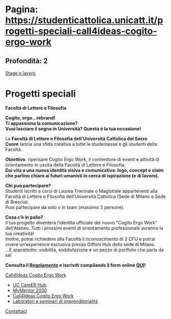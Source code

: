 # Pagina: https://studenticattolica.unicatt.it/progetti-speciali-call4ideas-cogito-ergo-work

## Profondità: 2

[Stage e lavoro](home-stage-e-lavoro)



# Progetti speciali

**Facoltà di Lettere e Filosofia**

**Cogito, ergo…rebrand!   
Ti appassiona la comunicazione?  
Vuoi lasciare il segno in Università? Questa è la tua occasione!**

La **Facoltà di Lettere e Filosofia dell'Università Cattolica del Sacro Cuore** lancia una sfida creativa a tutte le studentesse e gli studenti della Facoltà.

**Obiettivo**: ripensare Cogito Ergo Work, il contenitore di eventi e attività di orientamento in uscita della Facoltà di Lettere e Filosofia.  
**Dai vita a una nuova identità visiva e comunicativa: logo, concept e claim che parlino chiaro ai futuri umanisti in cerca di ispirazione (e di lavoro).**

**Chi può partecipare?**  
Studenti iscritti a corsi di Laurea Triennale o Magistrale appartenenti alla Facoltà di Lettere e Filosofia dell’Università Cattolica (Sede di Milano e Sede di Brescia).  
Puoi partecipare da solo o in team (massimo 3 persone).

**Cosa c’è in palio?**  
Il tuo progetto diventerà l’identità ufficiale del nuovo "Cogito Ergo Work" dell'Ateneo. Tutti i prossimi eventi di orientamento professionale avranno la tua creatività!  
Inoltre, potrai richiedere alla Facoltà il riconoscimento di 2 CFU e potrai vivere un'experience esclusiva presso Giffoni Hub della sede di Milano.  
...E soprattutto: visibilità, soddisfazione e un pezzo di portfolio che parla da sé!

**Consulta il [Regolamento](call4ideas_cogito_ergo_work_052025.pdf) e iscriviti compilando il form online [QUI](https://docs.google.com/forms/d/e/1FAIpQLSexb-ui9pAMsCTXi86tclvB8WlbNoLq-1suXoBV9WOtmtHR1g/viewform)!**

[Call4Ideas Cogito Ergo Work](#submenu__wrapper "Call4Ideas Cogito Ergo Work")

* [UC CareER Hub](https://studenticattolica.unicatt.it/home-stage-e-lavoro "UC CareER Hub ")
* [MyMentor 2030](progetti-speciali-mymentor "MyMentor 2030")
* [Call4Ideas Cogito Ergo Work](progetti-speciali-call4ideas-cogito-ergo-work "Call4Ideas Cogito Ergo Work")
* [Laboratori e seminari di imprenditorialità](progetti-speciali-laboratori-e-seminari-di-imprenditorialita "Laboratori e seminari di imprenditorialità ")

[Contattaci](home-contatti "Contattaci")
